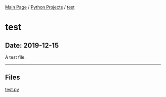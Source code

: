 [Main Page](/) / [Python Projects](/python) / [test](/python/2019-12-07_Tests_Regarding_Textblobs)

# test

## Date: 2019-12-15

A test file.

-----

## Files

[test.py](test.py)